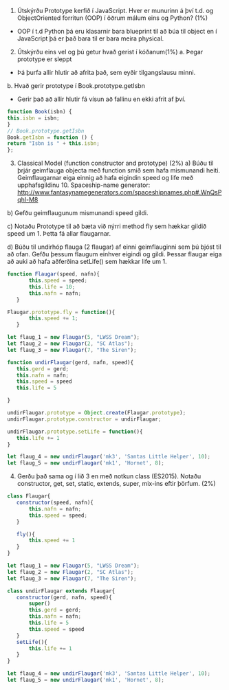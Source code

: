 1. Útskýrðu Prototype kerfið í JavaScript. Hver er munurinn á því t.d. og ObjectOriented
forritun (OOP) í öðrum málum eins og Python? (1%)
- OOP í t.d Python þá eru klasarnir bara blueprint til að búa til object en í JavaScript þá er það bara til er bara meira physical.
  

2. Útskýrðu eins vel og þú getur hvað gerist í kóðanum(1%)
a. Þegar prototype er sleppt
  - Þá þurfa allir hlutir að afrita það, sem eyðir tilgangslausu minni.
  
b. Hvað gerir prototype í Book.prototype.getIsbn
  - Gerir það að allir hlutir fá vísun að fallinu en ekki afrit af því.
 ```javascript
function Book(isbn) {
 this.isbn = isbn;
}
// Book.prototype.getIsbn
Book.getIsbn = function () {
 return "Isbn is " + this.isbn;
};
 ```

3. Classical Model (function constructor and prototype) (2%)
a) Búðu til þrjár geimflauga objecta með function smið sem hafa
mismunandi heiti. Geimflaugarnar eiga einnig að hafa eigindin speed og
life með upphafsgildinu 10.
Spaceship-name generator:
http://www.fantasynamegenerators.com/spaceshipnames.php#.WnQsPqhl-M8

b) Gefðu geimflaugunum mismunandi speed gildi.

c) Notaðu Prototype til að bæta við nýrri method fly sem hækkar gildið
speed um 1. Þetta fá allar flaugarnar.

d) Búðu til undirhóp flauga (2 flaugar) af einni geimflauginni sem þú bjóst til
að ofan. Gefðu þessum flaugum einhver eigindi og gildi. Þessar flaugar
eiga að auki að hafa aðferðina setLife() sem hækkar life um 1.
 ```javascript
function Flaugar(speed, nafn){
   		this.speed = speed;
   		this.life = 10;
   		this.nafn = nafn;
   	}

Flaugar.prototype.fly = function(){
   		this.speed += 1;
   	}

let flaug_1 = new Flaugar(5, "LWSS Dream");
let flaug_2 = new Flaugar(2, "SC Atlas");
let flaug_3 = new Flaugar(7, "The Siren");

function undirFlaugar(gerd, nafn, speed){
	this.gerd = gerd;
	this.nafn = nafn;
	this.speed = speed
	this.life = 5

}

undirFlaugar.prototype = Object.create(Flaugar.prototype);
undirFlaugar.prototype.constructor = undirFlaugar;

undirFlaugar.prototype.setLife = function(){
	this.life += 1
}

let flaug_4 = new undirFlaugar('mk3', 'Santas Little Helper', 10);
let flaug_5 = new undirFlaugar('mk1', 'Hornet', 8);
  ```  
4. Gerðu það sama og í lið 3 en með notkun class (ES2015). Notaðu constructor,
get, set, static, extends, super, mix-ins eftir þörfum. (2%)
 ```javascript
 class Flaugar{
	constructor(speed, nafn){
		this.nafn = nafn;
		this.speed = speed;
	}

	fly(){
		this.speed += 1
	}
}

let flaug_1 = new Flaugar(5, "LWSS Dream");
let flaug_2 = new Flaugar(2, "SC Atlas");
let flaug_3 = new Flaugar(7, "The Siren");

class undirFlaugar extends Flaugar{
	constructor(gerd, nafn, speed){
		super()
		this.gerd = gerd;
		this.nafn = nafn;
		this.life = 5
		this.speed = speed
	}
	setLife(){
		this.life += 1
	}
}

let flaug_4 = new undirFlaugar('mk3', 'Santas Little Helper', 10);
let flaug_5 = new undirFlaugar('mk1', 'Hornet', 8);
   ```  
